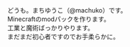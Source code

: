 どうも。まちゆうこ（@machuko）です。</br>
Minecraftのmodパックを作ります。</br>
工業と魔術ばっかりやります。</br>
まだまだ初心者ですのでお手柔らかに。</br>

<!---
machuko/machuko is a ✨ special ✨ repository because its `README.md` (this file) appears on your GitHub profile.
You can click the Preview link to take a look at your changes.
--->

